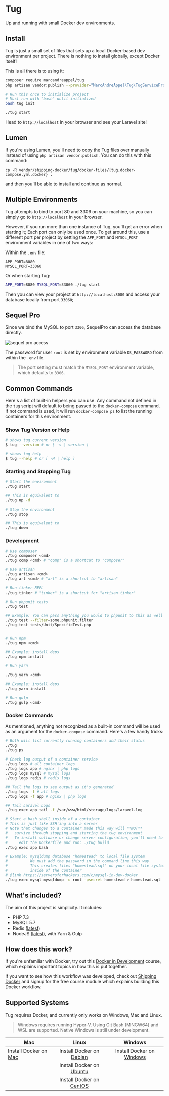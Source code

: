 # Tug

Up and running with small Docker dev environments.

## Install

Tug is just a small set of files that sets up a local Docker-based dev environment per project. There is nothing to install globally, except Docker itself!

This is all there is to using it:

```bash
composer require marcandreappel/tug
php artisan vendor:publish --provider="MarcAndreAppel\Tug\TugServiceProvider"

# Run this once to initialize project
# Must run with "bash" until initialized
bash tug init

./tug start
```

Head to `http://localhost` in your browser and see your Laravel site!

## Lumen

If you're using Lumen, you'll need to copy the Tug files over manually instead of using `php artisan vendor:publish`. You can do this with this command:

    cp -R vendor/shipping-docker/tug/docker-files/{tug,docker-compose.yml,docker} .

and then you'll be able to install and continue as normal.


## Multiple Environments

Tug attempts to bind to port 80 and 3306 on your machine, so you can simply go to `http://localhost` in your browser.

However, if you run more than one instance of Tug, you'll get an error when starting it; Each port can only be used once. To get around this, use a different port per project by setting the `APP_PORT` and `MYSQL_PORT` environment variables in one of two ways:

Within the `.env` file:

```
APP_PORT=8080
MYSQL_PORT=33060
```

Or when starting Tug:

```bash
APP_PORT=8080 MYSQL_PORT=33060 ./tug start
```

Then you can view your project at `http://localhost:8080` and access your database locally from port `33060`;

## Sequel Pro

Since we bind the MySQL to port `3306`, SequelPro can access the database directly.

![sequel pro access](https://s3.amazonaws.com/sfh-assets/tug-sequel-pro.png)

The password for user `root` is set by environment variable `DB_PASSWORD` from within the `.env` file.

> The port setting must match the `MYSQL_PORT` environment variable, which defaults to `3306`.

## Common Commands

Here's a list of built-in helpers you can use. Any command not defined in the `tug` script will default to being passed to the `docker-compose` command. If not command is used, it will run `docker-compose ps` to list the running containers for this environment.

### Show Tug Version or Help

```bash
# shows tug current version
$ tug --version # or [ -v | version ]

# shows tug help
$ tug --help # or [ -H | help ]
```

### Starting and Stopping Tug

```bash
# Start the environment
./tug start

## This is equivalent to
./tug up -d

# Stop the environment
./tug stop

## This is equivalent to
./tug down
```

### Development

```bash
# Use composer
./tug composer <cmd>
./tug comp <cmd> # "comp" is a shortcut to "composer"

# Use artisan
./tug artisan <cmd>
./tug art <cmd> # "art" is a shortcut to "artisan"

# Run tinker REPL
./tug tinker # "tinker" is a shortcut for "artisan tinker"

# Run phpunit tests
./tug test

## Example: You can pass anything you would to phpunit to this as well
./tug test --filter=some.phpunit.filter
./tug test tests/Unit/SpecificTest.php


# Run npm
./tug npm <cmd>

## Example: install deps
./tug npm install

# Run yarn

./tug yarn <cmd>

## Example: install deps
./tug yarn install

# Run gulp
./tug gulp <cmd>
```

### Docker Commands

As mentioned, anything not recognized as a built-in command will be used as an argument for the `docker-compose` command. Here's a few handy tricks:

```bash
# Both will list currently running containers and their status
./tug
./tug ps

# Check log output of a container service
./tug logs # all container logs
./tug logs app # nginx | php logs
./tug logs mysql # mysql logs
./tug logs redis # redis logs

## Tail the logs to see output as it's generated
./tug logs -f # all logs
./tug logs -f app # nginx | php logs

## Tail Laravel Logs
./tug exec app tail -f /var/www/html/storage/logs/laravel.log

# Start a bash shell inside of a container
# This is just like SSH'ing into a server
# Note that changes to a container made this way will **NOT**
#   survive through stopping and starting the tug environment
#   To install software or change server configuration, you'll need to
#     edit the Dockerfile and run: ./tug build
./tug exec app bash

# Example: mysqldump database "homestead" to local file system
#          We must add the password in the command line this way
#          This creates files "homestead.sql" on your local file system, not
#          inside of the container
# @link https://serversforhackers.com/c/mysql-in-dev-docker
./tug exec mysql mysqldump -u root -psecret homestead > homestead.sql
```


## What's included?

The aim of this project is simplicity. It includes:

* PHP 7.3
* MySQL 5.7
* Redis ([latest](https://hub.docker.com/_/redis/))
* NodeJS ([latest](https://hub.docker.com/_/node/)), with Yarn & Gulp

## How does this work?

If you're unfamiliar with Docker, try out this [Docker in Development](https://serversforhackers.com/s/docker-in-development) course, which explains important topics in how this is put together.

If you want to see how this workflow was developed, check out [Shipping Docker](https://serversforhackers.com/shipping-docker) and signup for the free course module which explains building this Docker workflow.

## Supported Systems

Tug requires Docker, and currently only works on Windows, Mac and Linux.

> Windows requires running Hyper-V.  Using Git Bash (MINGW64) and WSL are supported.  Native
  Windows is still under development.

| Mac                                                                      |                                              Linux                                              |                                     Windows                                      |
| ------------------------------------------------------------------------ | :---------------------------------------------------------------------------------------------: | :------------------------------------------------------------------------------: |
| Install Docker on [Mac](https://docs.docker.com/docker-for-mac/install/) | Install Docker on [Debian](https://docs.docker.com/engine/installation/linux/docker-ce/debian/) | Install Docker on [Windows](https://docs.docker.com/docker-for-windows/install/) |
|                                                                          | Install Docker on [Ubuntu](https://docs.docker.com/engine/installation/linux/docker-ce/ubuntu/) |                                                                                  |
|                                                                          | Install Docker on [CentOS](https://docs.docker.com/engine/installation/linux/docker-ce/centos/) |                                                                                  |
